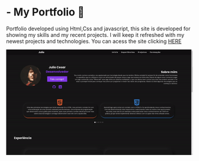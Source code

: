 # - My Portfolio :space_invader:
Portfolio developed using Html,Css and javascript, this site is developed for showing my skills and my recent projects. I will keep it refreshed with my newest projects and technologies. You can acess the site clicking [HERE](https://devjravolio.com/)

<img src="./ReadmeImgs/site.gif" />